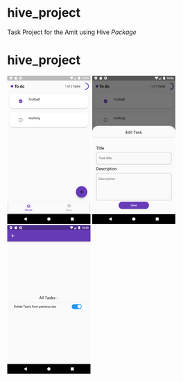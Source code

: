# hive_project

Task Project for the Amit using Hive *Package*   

# hive_project
<img src= "https://raw.githubusercontent.com/NovairMikhail14/hive_project/master/asset_markdown/HomePage.png" width="192">
<img src= "https://raw.githubusercontent.com/NovairMikhail14/hive_project/master/asset_markdown/Edit.png" width="192">
<img src= "https://raw.githubusercontent.com/NovairMikhail14/hive_project/master/asset_markdown/Sitting.png" width="192">
